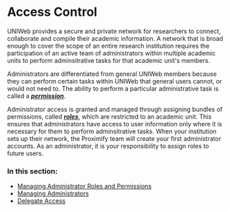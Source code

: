 # Access Control

UNIWeb provides a secure and private network for researchers to connect, collaborate and compile their academic information. A network that is broad enough to cover the scope of an entire research institution requires the participation of an active team of administrators within multiple academic units to perform adminsitrative tasks for that academic unit's members.

Administrators are differentiated from general UNIWeb members because they can perform certain tasks within UNIWeb that general users cannot, or would not need to. The ability to perform a particular administrative task is called a [_**permission**_](managing-administrator-roles-and-permissions.md#administrator-permissions).

Administrator access is granted and managed through assigning bundles of permissions, called [_**roles**_](managing-administrator-roles-and-permissions.md#creating-administrator-roles), which are restricted to an academic unit. This ensures that administrators have access to user information only where it is necessary for them to perform adminsitrative tasks. When your institution sets up their network, the Proximify team will create your first administrator accounts. As an administrator, it is your responsibility to assign roles to future users.

### In this section:

* [Managing Administrator Roles and Permissions](managing-administrator-roles-and-permissions.md)
* [Managing Administrators](managing-administrators.md)
* [Delegate Access](delegate-access.md)

